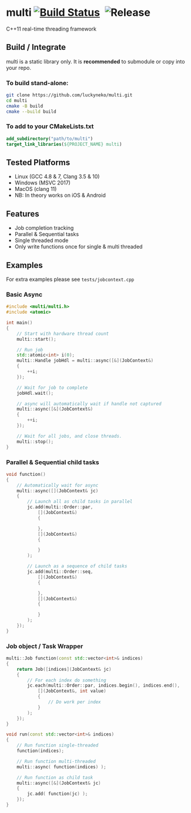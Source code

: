# multi [![Build Status](https://travis-ci.org/luckyneko/multi.svg?branch=master)](https://travis-ci.org/luckyneko/multi)&nbsp; ![Release](https://img.shields.io/github/v/release/luckyneko/multi?include_prereleases)
C++11 real-time threading framework

## Build / Integrate

multi is a static library only. It is **recommended** to submodule or copy into your repo.

### To build stand-alone:
``` sh
git clone https://github.com/luckyneko/multi.git
cd multi
cmake -B build
cmake --build build
```

### To add to your CMakeLists.txt
``` cmake
add_subdirectory("path/to/multi")
target_link_libraries(${PROJECT_NAME} multi)
```

## Tested Platforms
- Linux (GCC 4.8 & 7, Clang 3.5 & 10)
- Windows (MSVC 2017)
- MacOS (clang 11)
- NB: In theory works on iOS & Android

## Features
- Job completion tracking
- Parallel & Sequential tasks
- Single threaded mode
- Only write functions once for single & multi threaded

## Examples
For extra examples please see `tests/jobcontext.cpp`

### Basic Async
``` C++
#include <multi/multi.h>
#include <atomic>

int main()
{
    // Start with hardware thread count
    multi::start();

    // Run job
    std::atomic<int> i(0);
    multi::Handle jobHdl = multi::async([&](JobContext&)
    {
        ++i;
    });

    // Wait for job to complete
    jobHdl.wait();

    // async will automatically wait if handle not captured
    multi::async([&](JobContext&)
    {
        ++i;
    });

    // Wait for all jobs, and close threads.
    multi::stop();
}
```

### Parallel & Sequential child tasks
``` C++
void function()
{
    // Automatically wait for async
    multi::async([](JobContext& jc)
    {
        // Launch all as child tasks in parallel
        jc.add(multi::Order::par, 
            [](JobContext&)
            {

            },
            [](JobContext&)
            {

            }
        );

        // Launch as a sequence of child tasks
        jc.add(multi::Order::seq, 
            [](JobContext&)
            {

            },
            [](JobContext&)
            {

            }
        );
    });
}
```

### Job object / Task Wrapper
``` C++
multi::Job function(const std::vector<int>& indices)
{
    return Job([indices](JobContext& jc)
    {
        // For each index do something
        jc.each(multi::Order::par, indices.begin(), indices.end(),
            [](JobContext&, int value)
            {
                // Do work per index
            }
        );
    });
}

void run(const std::vector<int>& indices)
{
    // Run function single-threaded
    function(indices);

    // Run function multi-threaded
    multi::async( function(indices) );

    // Run function as child task
    multi::async([&](JobContext& jc)
    {
        jc.add( function(jc) );
    });
}
```